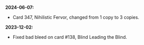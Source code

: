 **2024-06-07:**
  - Card 347, Nihilistic Fervor, changed from 1 copy to 3 copies.

**2023-12-02:**
  - Fixed bad bleed on card #138, Blind Leading the Blind.
